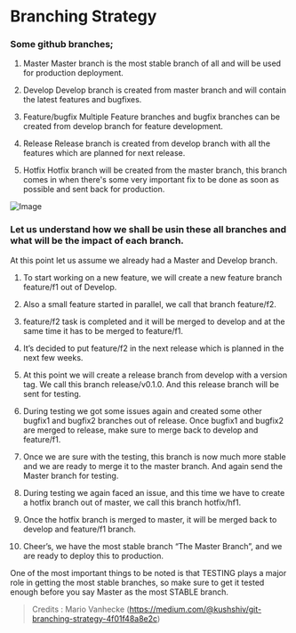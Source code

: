 #  Branching Strategy

### Some github branches;

1. Master
    Master branch is the most stable branch of all and will be used for production deployment.

2. Develop
    Develop branch is created from master branch and will contain the latest features and bugfixes.

3. Feature/bugfix
    Multiple Feature branches and bugfix branches can be created from develop branch for feature development.

4. Release
    Release branch is created from develop branch with all the features which are planned for next release.

5. Hotfix
    Hotfix branch will be created from the master branch, this branch comes in when there's some very important fix to be done as soon as possible and sent back for production.

![Image](https://miro.medium.com/v2/resize:fit:1400/format:webp/1*G9QJE5NVTyP6zfdjFOFK0g.png)

### Let us understand how we shall be usin these all branches and what will be the impact of each branch.

At this point let us assume we already had a Master and Develop branch.
1. To start working on a new feature, we will create a new feature branch feature/f1 out of Develop.
2. Also a small feature started in parallel, we call that branch feature/f2.

3. feature/f2 task is completed and it will be merged to develop and at the same time it has to be merged to feature/f1.

4. It’s decided to put feature/f2 in the next release which is planned in the next few weeks.

5. At this point we will create a release branch from develop with a version tag. We call this branch release/v0.1.0. And this release branch will be sent for testing.

6. During testing we got some issues again and created some other bugfix1 and bugfix2 branches out of release. Once bugfix1 and bugfix2 are merged to release, make sure to merge back to develop and feature/f1.

7. Once we are sure with the testing, this branch is now much more stable and we are ready to merge it to the master branch. And again send the Master branch for testing.

8. During testing we again faced an issue, and this time we have to create a hotfix branch out of master, we call this branch hotfix/hf1.

9. Once the hotfix branch is merged to master, it will be merged back to develop and feature/f1 branch.

10. Cheer’s, we have the most stable branch “The Master Branch”, and we are ready to deploy this to production.

One of the most important things to be noted is that TESTING plays a major role in getting the most stable branches, so make sure to get it tested enough before you say Master as the most STABLE branch.


> Credits : Mario Vanhecke
(https://medium.com/@kushshiv/git-branching-strategy-4f01f48a8e2c)


